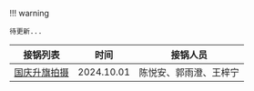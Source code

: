!!! warning

    待更新...

<table>
<thead>
    <tr>
        <th>接锅列表</th>
        <th>时间</th>
        <th>接锅人员</th>
    </tr>
</thead>
<tbody>
    <tr>
        <td><a href="pot_1/">国庆升旗拍摄</a></td>
        <td>2024.10.01</td>
        <td>陈悦安、郭雨澄、王梓宁</td>
    </tr>
</tbody>
</table>